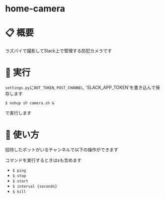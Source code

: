 # home-camera

# 📋 概要

ラズパイで撮影してSlack上で管理する防犯カメラです

# 🎥 実行

`settings.py`に`BOT_TOKEN`, `POST_CHANNEL`, 'SLACK_APP_TOKEN'を書き込んで保存します

```
$ nohup sh camera.sh &
```

で実行します

# 🧮 使い方

招待したボットがいるチャンネルで以下の操作ができます

コマンドを実行するときは`$`も含めます

- `$ ping`
- `$ stop`
- `$ start`
- `$ interval {seconds}`
- `$ kill`




